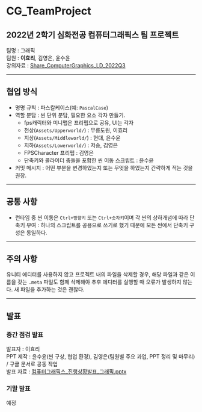 # CG_TeamProject
  
## 2022년 2학기 심화전공 컴퓨터그래픽스 팀 프로젝트  
  
팀명 : 그래픽  
팀원 : **이효리**, 김영은, 윤수윤  
강의자료 : <a href="https://o365karts-my.sharepoint.com/:o:/g/personal/sva768_office_karts_ac_kr/En_H1gIFwwxNjH9ESQYVR8oBcq0rV4gtflej1NnExKSKXw?e=eDpeQJ" target="_blank">Share_ComputerGraphics_LD_2022Q3</a>
  
---
  
## 협업 방식
- 명명 규칙 : 파스칼케이스(예: `PascalCase`)
- 역할 분담 : 씬 단위 분담, 필요한 요소 각자 만들기.
    - fps캐릭터와 미니맵은 프리펩으로 공유, UI는 각자
    - 천상(`Assets/Upperworld/`) : 무릉도원, 이효리
    - 지상(`Assets/Middleworld/`) : 현대, 윤수윤
    - 지하(`Assets/Lowerworld/`) : 저승, 김영은
    - FPSCharacter 프리펩 : 김영은
    - 단축키와 콜라이더 충돌을 포함한 씬 이동 스크립트 : 윤수윤
- 커밋 메시지 : 어떤 부분을 변경하였는지 또는 무엇을 하였는지 간략하게 적는 것을 권장.

---

## 공통 사항
- 런타임 중 씬 이동은 `Ctrl+방향키` 또는 `Ctrl+숫자키`이며 각 씬의 상하개념에 따라 단축키 부여 : 하나의 스크립트를 공용으로 쓰기로 했기 때문에 모든 씬에서 단축키 구성은 동일하다.

---

## 주의 사항
유니티 에디터를 사용하지 않고 프로젝트 내의 파일을 삭제할 경우, 해당 파일과 같은 이름을 갖는 `.meta` 파일도 함께 삭제해야 추후 에디터를 실행할 때 오류가 발생하지 않는다. 새 파일을 추가하는 것은 괜찮다.

---

## 발표
### 중간 점검 발표
발표자 : 이효리  
PPT 제작 : 윤수윤(씬 구상, 협업 환경), 김영은(팀원별 주요 과업, PPT 정리 및 마무리) / 구글 문서로 공동 작업  
발표 자료 : [컴퓨터그래픽스_진행상황발표_그래픽.pptx](https://docs.google.com/presentation/d/14ZV-yekGSODbI8HuWonp2Sn4wms2TZQP/edit?usp=sharing&ouid=113309621803756900421&rtpof=true&sd=true)  
  
### 기말 발표
예정
